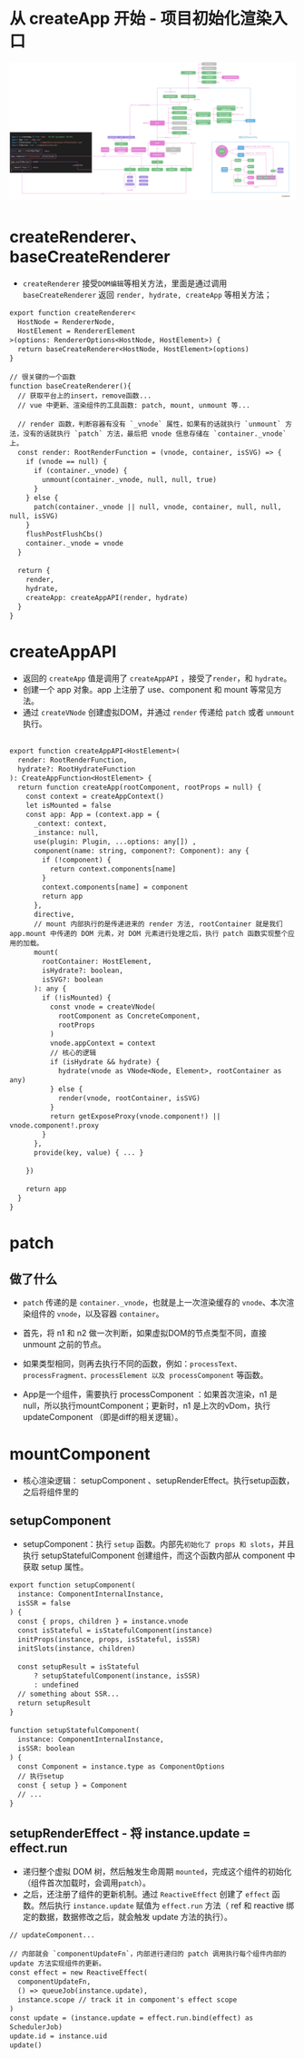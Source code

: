 # 从 createApp 开始 - 项目初始化渲染入口

![](/image/87c231e622f276fc30cc573f3c41955.png)

# createRenderer、baseCreateRenderer
- `createRenderer` 接受`DOM编辑`等相关方法，里面是通过调用 `baseCreateRenderer` 返回 `render, hydrate, createApp` 等相关方法；
```JS
export function createRenderer<
  HostNode = RendererNode,
  HostElement = RendererElement
>(options: RendererOptions<HostNode, HostElement>) {
  return baseCreateRenderer<HostNode, HostElement>(options)
}

// 很关键的一个函数
function baseCreateRenderer(){
  // 获取平台上的insert，remove函数...
  // vue 中更新、渲染组件的工具函数: patch, mount, unmount 等...

  // render 函数，判断容器有没有 `_vnode` 属性，如果有的话就执行 `unmount` 方法，没有的话就执行 `patch` 方法，最后把 vnode 信息存储在 `container._vnode` 上。
  const render: RootRenderFunction = (vnode, container, isSVG) => {
    if (vnode == null) {
      if (container._vnode) {
        unmount(container._vnode, null, null, true)
      }
    } else {
      patch(container._vnode || null, vnode, container, null, null, null, isSVG)
    }
    flushPostFlushCbs()
    container._vnode = vnode
  }

  return {
    render,
    hydrate,
    createApp: createAppAPI(render, hydrate)
  }
}
```

# createAppAPI

- 返回的 `createApp` 值是调用了 `createAppAPI` ，接受了`render`，和 `hydrate`。
- 创建一个 app 对象。app 上注册了 use、component 和 mount 等常见方法。
- 通过 `createVNode` 创建虚拟DOM，并通过 `render` 传递给 `patch` 或者 `unmount` 执行。
```JS

export function createAppAPI<HostElement>(
  render: RootRenderFunction,
  hydrate?: RootHydrateFunction
): CreateAppFunction<HostElement> {
  return function createApp(rootComponent, rootProps = null) {
    const context = createAppContext()
    let isMounted = false
    const app: App = (context.app = {
      _context: context,
      _instance: null,
      use(plugin: Plugin, ...options: any[]) ,
      component(name: string, component?: Component): any {
        if (!component) {
          return context.components[name]
        }
        context.components[name] = component
        return app
      },
      directive,
      // mount 内部执行的是传递进来的 render 方法, rootContainer 就是我们 app.mount 中传递的 DOM 元素，对 DOM 元素进行处理之后，执行 patch 函数实现整个应用的加载。
      mount(
        rootContainer: HostElement,
        isHydrate?: boolean,
        isSVG?: boolean
      ): any {
        if (!isMounted) {
          const vnode = createVNode(
            rootComponent as ConcreteComponent,
            rootProps
          )
          vnode.appContext = context
          // 核心的逻辑
          if (isHydrate && hydrate) {
            hydrate(vnode as VNode<Node, Element>, rootContainer as any)
          } else {
            render(vnode, rootContainer, isSVG)
          }
          return getExposeProxy(vnode.component!) || vnode.component!.proxy
        }
      },
      provide(key, value) { ... }

    })

    return app
  }
}
```

# patch

## 做了什么
- `patch` 传递的是 `container._vnode`，也就是上一次渲染缓存的 `vnode`、本次渲染组件的 `vnode`，以及容器 `container`。
- 首先，将 n1 和 n2 做一次判断，如果虚拟DOM的节点类型不同，直接 unmount 之前的节点。
- 如果类型相同，则再去执行不同的函数，例如：`processText、processFragment、processElement 以及 processComponent` 等函数。

- App是一个组件，需要执行 processComponent ：如果首次渲染，n1 是null，所以执行mountComponent；更新时，n1 是上次的vDom，执行 updateComponent （即是diff的相关逻辑）。

# mountComponent
- 核心渲染逻辑： setupComponent 、setupRenderEffect。执行setup函数，之后将组件里的

## setupComponent
- setupComponent：执行 `setup` 函数。内部先`初始化了 props 和 slots`，并且执行 setupStatefulComponent 创建组件，而这个函数内部从 component 中获取 setup 属性。
```JS
export function setupComponent(
  instance: ComponentInternalInstance,
  isSSR = false
) {
  const { props, children } = instance.vnode
  const isStateful = isStatefulComponent(instance)
  initProps(instance, props, isStateful, isSSR)
  initSlots(instance, children)

  const setupResult = isStateful
      ? setupStatefulComponent(instance, isSSR)
      : undefined
  // something about SSR...
  return setupResult
}

function setupStatefulComponent(
  instance: ComponentInternalInstance,
  isSSR: boolean
) {
  const Component = instance.type as ComponentOptions
  // 执行setup
  const { setup } = Component
  // ...
}
```
## setupRenderEffect - 将 instance.update = effect.run

  - 递归整个虚拟 DOM 树，然后触发生命周期 `mounted`，完成这个组件的初始化（组件首次加载时，会调用`patch`）。
  - 之后，还注册了组件的更新机制。通过 `ReactiveEffect` 创建了 `effect` 函数。然后执行 `instance.update` 赋值为 `effect.run` 方法（ ref 和 reactive 绑定的数据，数据修改之后，就会触发 update 方法的执行）。
  ```JS
  // updateComponent...

  // 内部就会 `componentUpdateFn`，内部进行递归的 patch 调用执行每个组件内部的 update 方法实现组件的更新。
  const effect = new ReactiveEffect(
    componentUpdateFn,
    () => queueJob(instance.update),
    instance.scope // track it in component's effect scope
  )
  const update = (instance.update = effect.run.bind(effect) as SchedulerJob)
  update.id = instance.uid
  update()
  ```